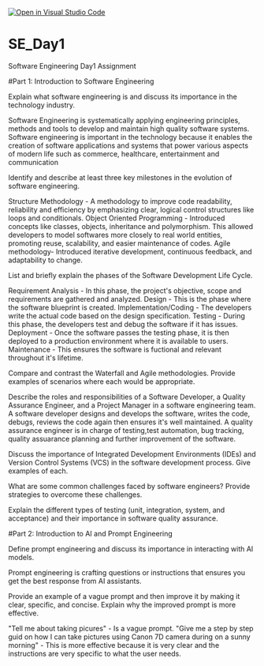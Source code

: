 [![Open in Visual Studio Code](https://classroom.github.com/assets/open-in-vscode-2e0aaae1b6195c2367325f4f02e2d04e9abb55f0b24a779b69b11b9e10269abc.svg)](https://classroom.github.com/online_ide?assignment_repo_id=15574740&assignment_repo_type=AssignmentRepo)
# SE_Day1
Software Engineering Day1 Assignment

#Part 1: Introduction to Software Engineering

Explain what software engineering is and discuss its importance in the technology industry.

Software Engineering is systematically applying engineering principles, methods and tools to develop and maintain high quality software systems.
Software engineering is important in the technology because it enables the creation of software applications and systems that power various aspects of modern life such as commerce, healthcare, entertainment and communication


Identify and describe at least three key milestones in the evolution of software engineering.

Structure Methodology - A methodology to improve code readability, reliability and efficiency by emphasizing clear, logical control structures like loops and conditionals.
Object Oriented Programming - Introduced concepts like classes, objects, inheritance and polymorphism. This allowed developers to model softwares more closely to real world entities, promoting reuse, scalability, and easier maintenance of codes.
Agile methodology- Introduced iterative development, continuous feedback, and adaptability to change.


List and briefly explain the phases of the Software Development Life Cycle.

Requirement Analysis - In this phase, the project's objective, scope and requirements are gathered and analyzed.
Design - This is the phase where the software blueprint is created.
Implementation/Coding - The developers write the actual code based on the design specification.
Testing - During this phase, the developers test and debug the software if it has issues.
Deployment - Once the software passes the testing phase, it is then deployed to a production environment where it is available to users.
Maintenance - This ensures the software is fuctional and relevant throughout it's lifetime.



Compare and contrast the Waterfall and Agile methodologies. Provide examples of scenarios where each would be appropriate.




Describe the roles and responsibilities of a Software Developer, a Quality Assurance Engineer, and a Project Manager in a software engineering team.
A software developer designs and develops the software, writes the code, debugs, reviews the code again then ensures it's well maintained.
A quality assurance engineer is in charge of testing,test automation, bug tracking, quality assuarance planning and further improvement of the software.

Discuss the importance of Integrated Development Environments (IDEs) and Version Control Systems (VCS) in the software development process. Give examples of each.


What are some common challenges faced by software engineers? Provide strategies to overcome these challenges.


Explain the different types of testing (unit, integration, system, and acceptance) and their importance in software quality assurance.


#Part 2: Introduction to AI and Prompt Engineering


Define prompt engineering and discuss its importance in interacting with AI models.

Prompt engineering is crafting questions or instructions that ensures you get the best response from AI assistants.


Provide an example of a vague prompt and then improve it by making it clear, specific, and concise. Explain why the improved prompt is more effective.

"Tell me about taking picures" - Is a vague prompt.
"Give me a step by step guid on how I can take pictures using Canon 7D camera during on a sunny morning" - This is more effective because it is very clear and the instructions are very specific to what the user needs.
